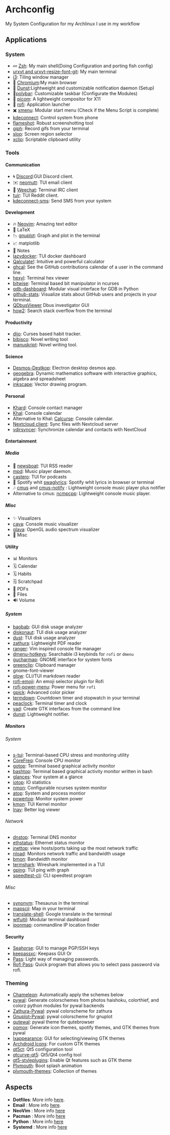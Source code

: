 # Archconfig
My System Configuration for my Archlinux I use in my workflow
## Applications
### System
- 💤 [Zsh](https://fishshell.com/): My main shell(Doing Configuration and porting fish config)
- [urxvt and urxvt-resize-font-git](https://aur.archlinux.org/packages/urxvt-resize-font-git/): My main terminal
- [i3](https://github.com/Airblader/i3): Tiling window manager
- 🦊 [Chromium](https://github.com/chromium/chromium):My main browser
- 🔔 [Dunst](https://github.com/dunst-project/dunst):Lightweight and customizable notification daemon (Setup)
- 🔮[polybar](https://github.com/polybar/polybar): Customizable taskbar (Configurate the Modules)
- 💠 [picom](https://github.com/yshui/picom): A lightweight compositor for X11  
- 🚀 [rofi](https://github.com/davatorium/rofi): Application launcher
- ✖️ [xmenu](https://github.com/phillbush/xmenu): Modular start menu (Check if the Menu Script is complete)
- [kdeconnect](https://community.kde.org/KDEConnect): Control system from phone
- [flameshot](https://github.com/lupoDharkael/flameshot): Robust screenshotting tool
- [giph](https://github.com/phisch/giph): Record gifs from your terminal
- [slop](https://github.com/naelstrof/slop): Screen region selector
- [xclip](https://github.com/astrand/xclip): Scriptable clipboard utility

### Tools
#### Communication
- 🌀 [Discord](https://discord.com/):GUI Discord client.
- ✉️ [neomutt](https://github.com/neomutt/neomutt): TUI email client
- 💬 [Weechat](https://github.com/weechat/weechat): Terminal IRC client
- [tuir](https://gitlab.com/ajak/tuir): TUI Reddit client.
- [kdeconnect-sms](https://community.kde.org/KDEConnect): Send SMS from your system
  
#### Development
- 🔥 [Neovim](https://github.com/neovim/neovim): Amazing text editor
- 📜 LaTeX
- 📉 [gnuplot](http://www.gnuplot.info/): Graph and plot in the terminal
- 📈 matplotlib
- 📝 Notes
- [lazydocker](https://github.com/jesseduffield/lazydocker): TUI docker dashboard
- [Qalculate!](https://github.com/Qalculate): Intuitive and powerful calculator
- [ghcal](https://github.com/IonicaBizau/ghcal): See the GitHub contributions calendar of a user in the command line.
- [hexyl](https://github.com/sharkdp/hexyl): Terminal hex viewer
- [bitwise](https://github.com/mellowcandle/bitwise): Terminal based bit manipulator in ncurses
- [gdb-dashboard](https://github.com/cyrus-and/gdb-dashboard): Modular visual interface for GDB in Python
- [github-stats](https://github.com/IonicaBizau/github-stats): Visualize stats about GitHub users and projects in your terminal.
- [QDbusViewer](https://www.archlinux.org/packages/extra/x86_64/qt5-tools/files/) Dbus investigator GUI
- [how2](https://github.com/santinic/how2): Search stack overflow from the terminal

#### Productivity
- [dijo](https://github.com/NerdyPepper/dijo): Curses based habit tracker.
- [bibisco](https://bibisco.com/): Novel writing tool
- [manuskript](https://www.theologeek.ch/manuskript/): Novel writing tool.
#### Science
- [Desmos-Destkop](https://github.com/DingShizhe/Desmos-Desktop): Electron desktop desmos app.
- [geogebra](https://www.archlinux.org/packages/community/x86_64/geogebra/): Dynamic mathematics software with interactive graphics, algebra and spreadsheet
- [inkscape](https://github.com/inkscape/inkscape): Vector drawing program.
#### Personal
- [Khard](https://github.com/scheibler/khard): Console contact manager
- [Khal](https://github.com/pimutils/khal): Console calendar 
- Alternative to Khal: [Calcurse](https://github.com/lfos/calcurse): Console calendar.
- [Nextcloud client](https://www.archlinux.org/packages/community/x86_64/nextcloud-client/): Sync files with Nextcloud server
- [vdirsyncer](https://github.com/pimutils/vdirsyncer): Synchronize calendar and contacts with NextCloud
#### Entertainment
##### Media
- 📰 [newsboat](https://www.archlinux.org/packages/community/x86_64/newsboat/): TUI RSS reader
- [mpd](https://github.com/MusicPlayerDaemon/MPD): Music player daemon.
-  [castero](https://aur.archlinux.org/packages/castero-git/): TUI for podcasts
- 🎵 Spotify whit [swaglyrics](https://aur.archlinux.org/packages/swaglyrics/): Spotify whit lyrics in browser or terminal
- 🎶 [cmus](https://github.com/cmus/cmus) and [cmus-notify](https://github.com/dcx86r/cmus-notify) : Lightweight console music player plus notifier
- Alternative to cmus: [ncmpcpp](https://github.com/ncmpcpp/ncmpcpp): Lightweight console music player.


##### Misc
- ✨ Visualizers
- [cava](https://github.com/karlstav/cava): Console music visualizer
- [glava](https://github.com/jarcode-foss/glava):  OpenGL audio spectrum visualizer
- 🎁 Misc 
#### Utility
- 📊 Monitors
- 🗓️ Calendar
- 🗓️ Habits
- 🗒️ Scratchpad
- 📜 PDFs
- 📁 Files
- 🔊 Volume
##### System
- [baobab](https://aur.archlinux.org/packages/baobab-git/): GUI disk usage analyzer
- [diskonaut](https://aur.archlinux.org/packages/diskonaut/): TUI disk usage analyzer
- [dust](https://github.com/bootandy/dust): TUI disk usage analyzer
- [zathura](https://wiki.archlinux.org/index.php/Zathura): Lightweight PDF reader
- [ranger](https://github.com/ranger/ranger): Vim inspired console file manager
- [dmenu-hotkeys](https://github.com/maledorak/dmenu-hotkeys): Searchable i3 keybinds for `rofi` or `dmenu`
- [gucharmap](https://www.archlinux.org/packages/extra/x86_64/gucharmap/): GNOME interface for system fonts
- [greenclip](https://github.com/erebe/greenclip): Clipboard manager
- gnome-font-viewer
- [glow](https://github.com/charmbracelet/glow): CLI/TUI markdown reader
- [rofi-emoji](https://github.com/Mange/rofi-emoji): An emoji selector plugin for Rofi
- [rofi-power-menu](https://github.com/jluttine/rofi-power-menu/blob/master/rofi-power-menu): Power menu for `rofi`
- [gpick](https://www.archlinux.org/packages/community/x86_64/gpick/): Advanced color picker
- [termdown](https://github.com/trehn/termdown): Countdown timer and stopwatch in your terminal 
- [peaclock](https://aur.archlinux.org/packages/peaclock/): Terminal timer and clock
- [yad](https://github.com/v1cont/yad): Create GTK interfaces from the command line
- [dunst](https://github.com/dunst-project/dunst): Lightweight notifier.
##### Monitors
###### System
- [s-tui](https://github.com/amanusk/s-tui): Terminal-based CPU stress and monitoring utility
- [CoreFreq](https://github.com/cyring/CoreFreq): Console CPU monitor
- [gotop](https://github.com/cjbassi/gotop): Terminal based graphical activity monitor
- [bashtop](https://github.com/aristocratos/bashtop/): Terminal based graphical activity monitor written in bash
- [glances](https://github.com/nicolargo/glances): Your system at a glance
- [iotop](https://www.archlinux.org/packages/community/any/iotop/): IO statistics
- [nmon](https://www.archlinux.org/packages/community/x86_64/nmon/): Configurable ncurses system monitor
- [atop](https://github.com/Atoptool/atop): System and process montior
- [powertop](https://www.archlinux.org/packages/community/x86_64/powertop/): Monitor system power
- [kmon](https://github.com/orhun/kmon): TUI Kernel monitor
- [lnav](https://github.com/tstack/lnav): Better log viewer
###### Network
- [dnstop](https://aur.archlinux.org/packages/dnstop): Terminal DNS monitor
- [ethstatus](https://aur.archlinux.org/packages/ethstatus/): Ethernet status monitor
- [jnettop](https://github.com/jwilk-mirrors/jnettop): view hosts/ports taking up the most network traffic
- [nload](https://www.archlinux.org/packages/community/x86_64/nload/): Monitors network traffic and bandwidth usage
- [bmon](https://github.com/tgraf/bmon): Bandwidth monitor
- [termshark](https://github.com/gcla/termshark/): Wireshark implemented in a TUI
- [gping](https://github.com/orf/gping): TUI ping with graph
- [speedtest-cli](https://www.archlinux.org/packages/community/any/speedtest-cli/): CLI speedtest program
###### Misc
- [synonym](https://github.com/smallwat3r/synonym): Thesaurus in the terminal
- [mapscii](https://github.com/rastapasta/mapscii): Map in your terminal
- [translate-shell](https://github.com/soimort/translate-shell): Google translate in the terminal
- [wtfuitil](https://github.com/wtfutil/wtf): Modular terminal dashboard
- [iponmap](https://github.com/nogizhopaboroda/iponmap): commandline IP location finder
#### Security
- [Seahorse](https://security.archlinux.org/package/seahorse): GUI to manage PGP/SSH keys
- [keepassxc](https://www.archlinux.org/packages/community/x86_64/keepassxc/): Keepass GUI
Or
- [Pass](https://www.passwordstore.org/): Light way of managing passwords.
- [Rofi Pass](https://github.com/SingularisArt/Singularis/blob/master/aspects/dotfiles/files/.local/bin/rofi-pass):  Quick program that allows you to select pass password via rofi.
### Theming
- [Chameleon](https://github.com/GideonWolfe/Chameleon): Automatically apply the schemes below
- [pywal](https://github.com/dylanaraps/pywal): Generate colorschemes from photos haishoku, colorthief, and colorz python modules for pywal backends
- [Zathura-Pywal](https://github.com/GideonWolfe/Zathura-Pywal): pywal colorscheme for zathura
- [Gnuplot-Pywal](https://github.com/GideonWolfe/Gnuplot-Pywal): pywal colorscheme for gnuplot
- [qutewal](https://github.com/jjzmajic/qutewal): pywal theme for qutebrowser
- [oomox](https://github.com/themix-project/oomox): Generate icon themes, spotify themes, and GTK themes from pywal
- [lxappearance](https://www.archlinux.org/packages/community/x86_64/lxappearance/): GUI for selecting/viewing GTK themes
- [Archdroid Icons](https://aur.archlinux.org/packages/archdroid-icon-theme-git/): For custom GTK themes
- [qt5ct](https://www.archlinux.org/packages/community/x86_64/qt5ct/): Qt5 configuration tool
- [qtcurve-qt5](https://www.archlinux.org/packages/community/x86_64/qtcurve-qt5/): Qt5/Qt4 config tool
- [qt5-styleplugins](https://www.archlinux.org/packages/community/x86_64/qt5-styleplugins/): Enable Qt features such as GTK theme
- [Plymouth](https://wiki.archlinux.org/index.php/plymouth): Boot splash animation
- [plymouth-themes](https://github.com/adi1090x/plymouth-themes): Collection of themes

## Aspects
* **Dotfiles**: More info [here](./aspects/dotfiles#readme).
* **Email**   : More info [here](./aspects/email#readme).
* **NeoVim**  : More info [here](./aspects/nvim#readme)
* **Pacman**  : More info [here](./aspects/pacman#readme)
* **Python**  : More info [here](./aspects/python#readme)
* **Systemd** : More info [here](./aspects/systemd#readme)
